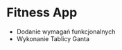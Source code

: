 <h1> Fitness App
</h1>

<ul>
  <li> Dodanie wymagań funkcjonalnych</li>
  <li>Wykonanie Tablicy Ganta</li>
</ul>
